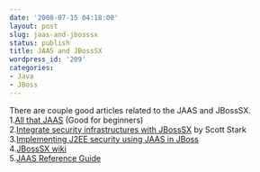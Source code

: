 ```yaml
---
date: '2008-07-15 04:18:00'
layout: post
slug: jaas-and-jbosssx
status: publish
title: JAAS and JBossSX
wordpress_id: '209'
categories:
- Java
- JBoss
---
```


There are couple good articles related to the JAAS and JBossSX.  
1.[All that JAAS](http://www.javaworld.com/javaworld/jw-09-2002/jw-0913-jaas.html) (Good for beginners)  
2.[Integrate security infrastructures with JBossSX](http://www.javaworld.com/javaworld/jw-08-2001/jw-0831-jaas.html) by Scott Stark  
3.[Implementing J2EE security using JAAS in JBoss](http://www.hp-interex.com/UserFiles/File/white%20papers/Implementing%20J2EE%20security%20using%20JAAS%20on%20JBOSS.pdf)  
4.[JBossSX wiki](http://wiki.jboss.org/wiki/JBossSX)  
5.[JAAS Reference Guide](http://java.sun.com/javase/6/docs/technotes/guides/security/jaas/JAASRefGuide.html)
